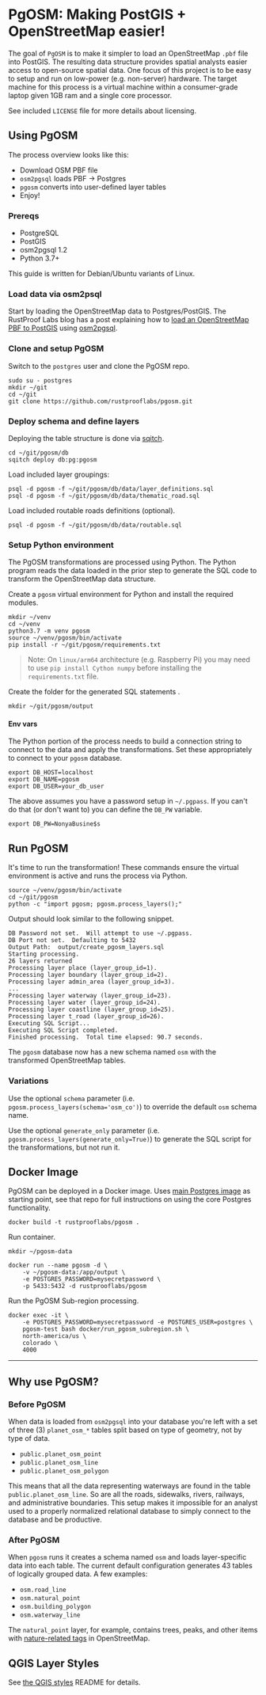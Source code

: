 # PgOSM:  Making PostGIS + OpenStreetMap easier!

The goal of `PgOSM` is to make it simpler to load an OpenStreetMap `.pbf` file into PostGIS. The resulting data structure provides spatial analysts easier access to open-source spatial data.  One focus of this project is to be easy to setup and run on low-power (e.g. non-server) hardware.  The target machine for this process is a virtual machine within a consumer-grade laptop given 1GB ram and a single core processor.

See included `LICENSE` file for more details about licensing.


## Using PgOSM

The process overview looks like this:

* Download OSM PBF file
* `osm2pgsql` loads PBF -> Postgres
* `pgosm` converts into user-defined layer tables
* Enjoy!

### Prereqs

* PostgreSQL
* PostGIS
* osm2pgsql 1.2
* Python 3.7+

This guide is written for Debian/Ubuntu variants of Linux.

### Load data via osm2psql

Start by loading the OpenStreetMap data to Postgres/PostGIS. 
The RustProof Labs blog has a post explaining how to
[load an OpenStreetMap PBF to PostGIS](https://blog.rustprooflabs.com/2020/01/postgis-osm-load-2020) using [osm2pgsql](https://github.com/openstreetmap/osm2pgsql).

### Clone and setup PgOSM

Switch to the `postgres` user and clone the PgOSM repo.

    sudo su - postgres
    mkdir ~/git
    cd ~/git
    git clone https://github.com/rustprooflabs/pgosm.git

### Deploy schema and define layers

Deploying the table structure is done via [sqitch](https://sqitch.org/).

    cd ~/git/pgosm/db
    sqitch deploy db:pg:pgosm


Load included layer groupings:

    psql -d pgosm -f ~/git/pgosm/db/data/layer_definitions.sql
    psql -d pgosm -f ~/git/pgosm/db/data/thematic_road.sql


Load included routable roads definitions (optional).

    psql -d pgosm -f ~/git/pgosm/db/data/routable.sql


### Setup Python environment

The PgOSM transformations are processed using Python. The Python program
reads the data loaded in the prior step to generate the SQL code
to transform the OpenStreetMap data structure.

Create a `pgosm` virtual environment for Python and install the required modules.

    mkdir ~/venv
    cd ~/venv
    python3.7 -m venv pgosm
    source ~/venv/pgosm/bin/activate
    pip install -r ~/git/pgosm/requirements.txt

> Note: On `linux/arm64` architecture (e.g. Raspberry Pi) you may need to use `pip install Cython numpy` before installing the `requirements.txt` file.


Create the folder for the generated SQL statements  .

    mkdir ~/git/pgosm/output


#### Env vars

The Python portion of the process needs to build a connection string to connect to the data and apply the
transformations.  Set these appropriately to connect to your `pgosm` database.

    export DB_HOST=localhost
    export DB_NAME=pgosm
    export DB_USER=your_db_user
    
The above assumes you have a password setup in `~/.pgpass`.  If you can't do that (or don't want
to) you can define the `DB_PW` variable.

    export DB_PW=NonyaBusine$s


## Run PgOSM

It's time to run the transformation!  These commands ensure the virtual environment is active and
runs the process via Python.

    source ~/venv/pgosm/bin/activate
    cd ~/git/pgosm
    python -c "import pgosm; pgosm.process_layers();"

Output should look similar to the following snippet.


    DB Password not set.  Will attempt to use ~/.pgpass.
    DB Port not set.  Defaulting to 5432
    Output Path:  output/create_pgosm_layers.sql
    Starting processing.
    26 layers returned
    Processing layer place (layer_group_id=1).
    Processing layer boundary (layer_group_id=2).
    Processing layer admin_area (layer_group_id=3).
    ...
    Processing layer waterway (layer_group_id=23).
    Processing layer water (layer_group_id=24).
    Processing layer coastline (layer_group_id=25).
    Processing layer t_road (layer_group_id=26).
    Executing SQL Script...
    Executing SQL Script completed.
    Finished processing.  Total time elapsed: 90.7 seconds.

The `pgosm` database now has a new schema named `osm` with the transformed
OpenStreetMap tables.

### Variations


Use the optional `schema` parameter (i.e. `pgosm.process_layers(schema='osm_co')`) to override the default `osm` schema name.


Use the optional `generate_only` parameter
(i.e. `pgosm.process_layers(generate_only=True)`) to generate the SQL script
for the transformations, but not run it.


## Docker Image

PgOSM can be deployed in a Docker image.  Uses [main Postgres image](https://hub.docker.com/_/postgres/) as starting point, see that
repo for full instructions on using the core Postgres functionality.

```
docker build -t rustprooflabs/pgosm .
```

Run container.

```
mkdir ~/pgosm-data

docker run --name pgosm -d \
    -v ~/pgosm-data:/app/output \
    -e POSTGRES_PASSWORD=mysecretpassword \
    -p 5433:5432 -d rustprooflabs/pgosm
```

Run the PgOSM Sub-region processing.

```
docker exec -it \
    -e POSTGRES_PASSWORD=mysecretpassword -e POSTGRES_USER=postgres \
    pgosm-test bash docker/run_pgosm_subregion.sh \
    north-america/us \
    colorado \
    4000
```


----

## Why use PgOSM?

### Before PgOSM

When data is loaded from `osm2pgsql` into your database you're left with a set of three (3) `planet_osm_*` tables split based on type of geometry, not by type of data.

* `public.planet_osm_point`
* `public.planet_osm_line`
* `public.planet_osm_polygon`

This means that all the data representing waterways are found in the table `public.planet_osm_line`.  So are all the roads, sidewalks, rivers, railways, and administrative boundaries. This setup makes it impossible for an analyst used to a properly normalized relational database to simply connect to the database and be productive.

### After PgOSM

When `pgosm` runs it creates a schema named `osm` and loads layer-specific data into each table.  The current default configuration generates 43 tables of logically grouped data.  A few examples:

* `osm.road_line`
* `osm.natural_point`
* `osm.building_polygon`
* `osm.waterway_line`

The `natural_point` layer, for example, contains trees, peaks, and other items with [nature-related tags](https://wiki.openstreetmap.org/wiki/Key:natural) in OpenStreetMap.


## QGIS Layer Styles

See [the QGIS styles](./db/style/README.md) README for details.

